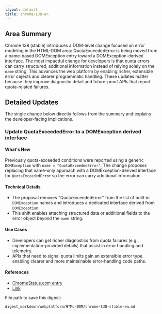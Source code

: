 ```yaml
---
layout: default
title: chrome-138-en
---
```


## Area Summary

Chrome 138 (stable) introduces a DOM-level change focused on error modeling in the HTML-DOM area: QuotaExceededError is being moved from a name-based DOMException entry toward a DOMException-derived interface. The most impactful change for developers is that quota errors can carry structured, additional information instead of relying solely on the `name` string. This advances the web platform by enabling richer, extensible error objects and clearer programmatic handling. These updates matter because they improve diagnostic detail and future-proof APIs that report quota-related failures.

## Detailed Updates

The single change below directly follows from the summary and explains the developer-facing implications.

### Update QuotaExceededError to a DOMException derived interface

#### What's New
Previously quota-exceeded conditions were reported using a generic `DOMException` with `name = "QuotaExceededError"`. The change proposes replacing that name-only approach with a DOMException-derived interface for `QuotaExceededError` so the error can carry additional information.

#### Technical Details
- The proposal removes "QuotaExceededError" from the list of built-in `DOMException` names and introduces a dedicated interface derived from `DOMException`.
- This shift enables attaching structured data or additional fields to the error object beyond the `name` string.

#### Use Cases
- Developers can get richer diagnostics from quota failures (e.g., implementation-provided details) that assist in error handling and telemetry.
- APIs that need to signal quota limits gain an extensible error type, enabling clearer and more maintainable error-handling code paths.

#### References
- [ChromeStatus.com entry](https://chromestatus.com/feature/5647993867927552)
- [Link](https://whatpr.org/dom/1245.html)

File path to save this digest:
```text
digest_markdown/webplatform/HTML-DOM/chrome-138-stable-en.md
